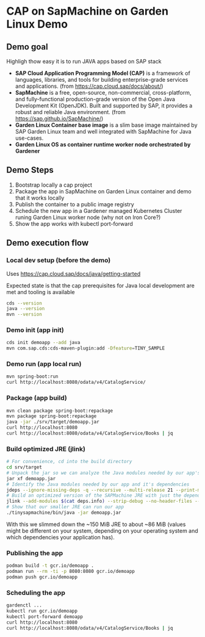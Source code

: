 # CAP on SapMachine on Garden Linux Demo

## Demo goal
Highligh thow easy it is to run JAVA apps based on SAP stack
- **SAP Cloud Application Programming Model (CAP)** is a framework of languages, libraries, and tools for building enterprise-grade services and applications. (from https://cap.cloud.sap/docs/about/)
- **SapMachine** is a free, open-source, non-commercial, cross-platform, and fully-functional production-grade version of the Open Java Development Kit (OpenJDK). Built and supported by SAP, it provides a robust and reliable Java environment. (from https://sap.github.io/SapMachine/)
- **Garden Linux Container base image** is a slim base image maintained by SAP Garden Linux team and well integrated with SapMachine for Java use-cases.
- **Garden Linux OS as container runtime worker node orchestrated by Gardener**

## Demo Steps

1. Bootstrap locally a cap project
2. Package the app in SapMachine on Garden Linux container and demo that it works locally
3. Publish the container to a public image registry
4. Schedule the new app in a Gardener managed Kubernetes Cluster runing Garden Linux worker node (why not on Iron Core?)
5. Show the app works with kubectl port-forward


## Demo execution flow

### Local dev setup (before the demo)

Uses https://cap.cloud.sap/docs/java/getting-started

Expected state is that the cap prerequisites for Java local development are met and tooling is available
```bash
cds --version
java --version
mvn --version
```

### Demo init (app init)

```bash
cds init demoapp --add java
mvn com.sap.cds:cds-maven-plugin:add -Dfeature=TINY_SAMPLE
```

### Demo run (app local run)
``` bash
mvn spring-boot:run
curl http://localhost:8080/odata/v4/CatalogService/
```

### Package (app build)

```bash
mvn clean package spring-boot:repackage
mvn package spring-boot:repackage
java -jar ./srv/target/demoapp.jar
curl http://localhost:8080
curl http://localhost:8080/odata/v4/CatalogService/Books | jq
```

### Build optimized JRE (jlink)

```bash
# For convenience, cd into the build directory
cd srv/target
# Unpack the jar so we can analyze the Java modules needed by our app's dependencies
jar xf demoapp.jar
# Identify the Java modules needed by our app and it's dependencies
jdeps --ignore-missing-deps -q --recursive --multi-release 21 --print-module-deps --class-path 'BOOT-INF/lib/*' demoapp.jar > deps.info
# Build an optimized version of the SAPMachine JRE with just the dependencies our app needs
jlink --add-modules $(cat deps.info) --strip-debug --no-header-files --no-man-pages --output ./tinysapmachine
# Show that our smaller JRE can run our app
./tinysapmachine/bin/java -jar demoapp.jar
```

With this we slimmed down the ~150 MiB JRE to about ~86 MiB (values might be different on your system, depending on your operating system and which dependencies your application has).

### Publishing the app

```bash
podman build -t gcr.io/demoapp .
podman run --rm -ti -p 8080:8080 gcr.io/demoapp 
podman push gcr.io/demoapp
```

### Scheduling the app

```bash
gardenctl ...
kubectl run gcr.io/demoapp
kubectl port-forward demoapp
curl http://localhost:8080
curl http://localhost:8080/odata/v4/CatalogService/Books | jq
```
